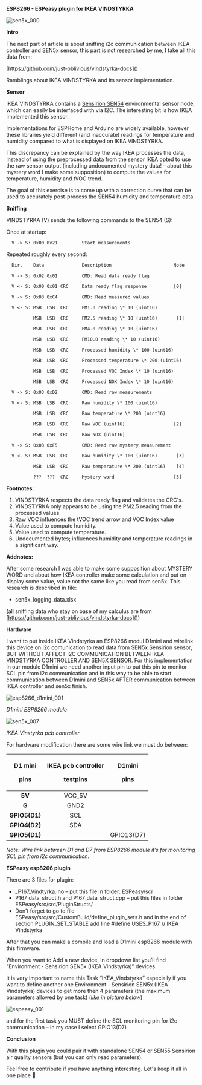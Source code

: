 **ESP8266 - ESPeasy plugin for IKEA VINDSTYRKA** 

![](https://github.com/andibaciu/ESPeasy-plugin-for-IKEA-VINDSTYRKA/blob/main/img/sen5x_000.png "sen5x_000")

**Intro**

The next part of article is about sniffing i2c communication between IKEA controller and SEN5x sensor, this part is not researched by me, I take all this data from:

[https://github.com/just-oblivious/vindstyrka-docs]()

Ramblings about IKEA VINDSTYRKA and its sensor implementation.

**Sensor**

IKEA VINDSTYRKA contains a [Sensirion SEN54](https://sensirion.com/products/catalog/SEN54/) environmental sensor node, which can easily be interfaced with via I2C. The interesting bit is how IKEA implemented this sensor.

Implementations for ESPHome and Arduino are widely available, however these libraries yield different (and inaccurate) readings for temperature and humidity compared to what is displayed on IKEA VINDSTYRKA.

This discrepancy can be explained by the way IKEA processes the data, instead of using the preprocessed data from the sensor IKEA opted to use the raw sensor output (including undocumented mystery data! – about this mystery word I make some supposition) to compute the values for temperature, humidity and tVOC trend.

The goal of this exercise is to come up with a correction curve that can be used to accurately post-process the SEN54 humidity and temperature data.

**Sniffing**

VINDSTYRKA (V) sends the following commands to the SEN54 (S):

Once at startup:

      V -> S: 0x00 0x21         Start measurements

Repeated roughly every second:

      Dir.    Data              Description                       Note
      
      V -> S: 0x02 0x01         CMD: Read data ready flag
      
      V <- S: 0x00 0x01 CRC     Data ready flag response          [0]
      
      V -> S: 0x03 0xC4         CMD: Read measured values
      
      V <- S: MSB  LSB  CRC     PM1.0 reading \* 10 (uint16)
      
              MSB  LSB  CRC     PM2.5 reading \* 10 (uint16)       [1]
      
              MSB  LSB  CRC     PM4.0 reading \* 10 (uint16)
      
              MSB  LSB  CRC     PM10.0 reading \* 10 (uint16)
      
              MSB  LSB  CRC     Processed humidity \* 100 (uint16)
      
              MSB  LSB  CRC     Processed temperature \* 200 (uint16)
      
              MSB  LSB  CRC     Processed VOC Index \* 10 (uint16)
      
              MSB  LSB  CRC     Processed NOX Index \* 10 (uint16)
      
      V -> S: 0x03 0xD2         CMD: Read raw measurements
      
      V <- S: MSB  LSB  CRC     Raw humidity \* 100 (uint16)
      
              MSB  LSB  CRC     Raw temperature \* 200 (uint16)
      
              MSB  LSB  CRC     Raw VOC (uint16)                  [2]
      
              MSB  LSB  CRC     Raw NOX (uint16)
      
      V -> S: 0x03 0xF5         CMD: Read raw mystery measurement
      
      V <- S: MSB  LSB  CRC     Raw humidity \* 100 (uint16)       [3]
      
              MSB  LSB  CRC     Raw temperature \* 200 (uint16)    [4]
      
              ???  ???  CRC     Mystery word                      [5]


**Footnotes:**

1. VINDSTYRKA respects the data ready flag and validates the CRC's.
1. VINDSTYRKA only appears to be using the PM2.5 reading from the processed values.
1. Raw VOC influences the tVOC trend arrow and VOC Index value
1. Value used to compute humidity.
1. Value used to compute temperature.
1. Undocumented bytes; influences humidity and temperature readings in a significant way.

**Addnotes:**

After some research I was able to make some supposition about MYSTERY WORD and about how IKEA controller make some calculation and put on display some value, value not the same like you read from sen5x. This research is described in file: 

- sen5x\_logging\_data.xlsx 

(all sniffing data who stay on base of my calculus are from [https://github.com/just-oblivious/vindstyrka-docs]())

**Hardware**

I want to put inside IKEA Vindstyrka an ESP8266 modul D1mini and wirelink this device on i2c comunication to read data from SEN5x Sensirion sensor, BUT WITHOUT AFFECT I2C COMMUNICATION BETWEEN IKEA VINDSTYRKA CONTROLLER AND SEN5X SENSOR. For this implementation in our module D1mini we need another input pin to put this pin to monitor SCL pin from i2c communication and in this way to be able to start communication between D1mini and SEN5x AFTER communication between IKEA controller and sen5x finish.

![](https://github.com/andibaciu/ESPeasy-plugin-for-IKEA-VINDSTYRKA/blob/main/img/esp8266_d1mini_001.jpeg "esp8266_d1mini_001")

*D1mini ESP8266 module*

![](https://github.com/andibaciu/ESPeasy-plugin-for-IKEA-VINDSTYRKA/blob/main/img/sen5x_007.jpeg "sen5x_007")

*IKEA Vinstyrka pcb controller*

For hardware modification there are some wire link we must do between:

|<p>**D1 mini**</p><p>**pins**</p>|<p>**IKEA pcb controller**</p><p>**testpins**</p>|<p>**D1mini**</p><p>**pins**</p>|
| :-: | :-: | :-: |
|**5V**|VCC\_5V||
|**G**|GND2||
|**GPIO5(D1)**|SCL||
|**GPIO4(D2)**|SDA||
|**GPIO5(D1)**||GPIO13(D7)|

*Note: Wire link between D1 and D7 from ESP8266 module it’s for monitoring SCL pin from i2c communication.*

**ESPeasy esp8266 plugin**

There are 3 files for plugin:

- \_P167\_Vindtyrka.ino – put this file in folder: ESPeasy/scr
- P167\_data\_struct.h and P167\_data\_struct.cpp – put this files in folder ESPeasy/src/src/PluginStructs/
- Don’t forget to go to file ESPeasy/src/src/CustomBuild/define\_plugin\_sets.h and in the end of section PLUGIN\_SET\_STABLE add line #define USES\_P167   // IKEA Vindstyrka

After that you can make a compile and load a D1mini esp8266 module with this firmware.

When you want to Add a new device, in dropdown list you’ll find “Environment - Sensirion SEN5x (IKEA Vindstyrka)” devices.

It is very important to name this Task “IKEA\_Vindstyrka” especially if you want to define another one  Environment - Sensirion SEN5x (IKEA Vindstyrka) devices to get more then 4 parameters (the maximum parameters allowed by one task) (*like in picture below*)

![](https://github.com/andibaciu/ESPeasy-plugin-for-IKEA-VINDSTYRKA/blob/main/img/espeasy_001.jpg "espeasy_001")

and for the first task you MUST define the SCL monitoring pin for i2c communication – in my case I select GPIO13(D7)

**Conclusion**

With this plugin you could pair it with standalone SEN54 or SEN55 Sensirion air quality sensors (but you can only read parameters).

Feel free to contribute if you have anything interesting. Let's keep it all in one place 🙂

